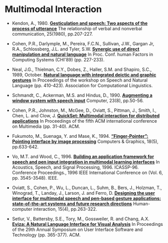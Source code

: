 # Multimodal Interaction

* Kendon, A., 1980. 
[**Gesticulation and speech: Two aspects of the process of utterance**](kendon_gesticulation_speech.md) 
The relationship of verbal and nonverbal communication, 25(1980), pp.207-227.

* Cohen, P.R., Darlymple, M., Pereira, F.C.N., Sullivan, J.W., Gargan Jr, R.A., Schlossberg, J.L. and Tyler, S.W.
[**Synergic use of direct manipulation and natural language**](cohen_synergic_direct_manipulation_natural_language.md)
In Proc. Conf. human Factors in Computing Systems (CHI'89) (pp. 227-233).

* Neal, J.G., Thielman, C.Y., Dobes, Z., Haller, S.M. and Shapiro, S.C., 1989, October. 
[**Natural language with integrated deictic and graphic gestures**](neal_natural_language_deictic_graphic.md)
In Proceedings of the workshop on Speech and Natural Language (pp. 410-423). Association for Computational Linguistics.

* Schmandt, C., Ackerman, M.S. and Hindus, D., 1990. 
[**Augmenting a window system with speech input**](schmandt_aug_win_speech_input.md)
Computer, 23(8), pp.50-56.

* Cohen, P.R., Johnston, M., McGee, D., Oviatt, S., Pittman, J., Smith, I., Chen, L. and Clow, J.
[**QuickSet: Multimodal interaction for distributed applications**](cohen_quickset.md)
In Proceedings of the fifth ACM international conference on Multimedia (pp. 31-40). ACM.

* Fukumoto, M., Suenaga, Y. and Mase, K., 1994. 
[**“Finger-Pointer”: Pointing interface by image processing**](fukumoto_finger_pointer.md)
Computers & Graphics, 18(5), pp.633-642.

* Vo, M.T. and Wood, C., 1996.
[**Building an application framework for speech and pen input integration in multimodal learning interfaces**](vo_joint_interpretation_multimodal.md)
In Acoustics, Speech, and Signal Processing, 1996. ICASSP-96. Conference Proceedings., 1996 IEEE International Conference on (Vol. 6, pp. 3545-3548). IEEE.

* Oviatt, S., Cohen, P., Wu, L., Duncan, L., Suhm, B., Bers, J., Holzman, T., Winograd, T., Landay, J., Larson, J. and Ferro, D.
[**Designing the user interface for multimodal speech and pen-based gesture applications: state-of-the-art systems and future research directions**](oviatt_designing_mmodal_speech_pen_gesture_app.md)
Human-computer interaction, 15(4), pp.263-322.

* Setlur, V., Battersby, S.E., Tory, M., Gossweiler, R. and Chang, A.X.
[**Eviza: A Natural Language Interface for Visual Analysis**](seltur_eviza.md)
In Proceedings of the 29th Annual Symposium on User Interface Software and Technology (pp. 365-377). ACM.
